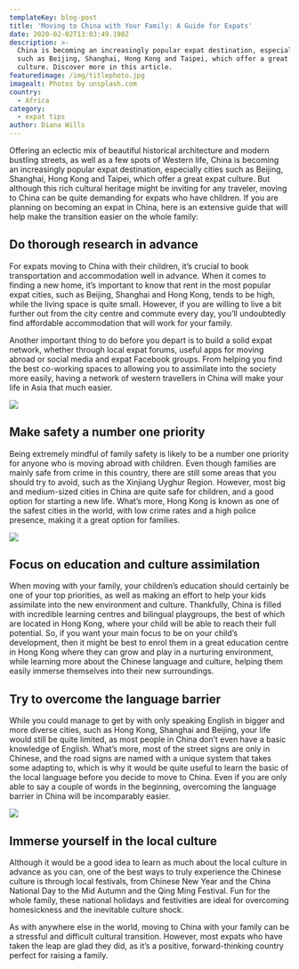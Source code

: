 ```yaml
---
templateKey: blog-post
title: 'Moving to China with Your Family: A Guide for Expats'
date: 2020-02-02T13:03:49.190Z
description: >-
  China is becoming an increasingly popular expat destination, especially cities
  such as Beijing, Shanghai, Hong Kong and Taipei, which offer a great expat
  culture. Discover more in this article.
featuredimage: /img/titlephoto.jpg
imagealt: Photos by unsplash.com
country:
  - Africa
category:
  - expat tips
author: Diana Wills
---
```

Offering an eclectic mix of beautiful historical architecture and modern bustling streets, as well as a few spots of Western life, China is becoming an increasingly popular expat destination, especially cities such as Beijing, Shanghai, Hong Kong and Taipei, which offer a great expat culture. But although this rich cultural heritage might be inviting for any traveler, moving to China can be quite demanding for expats who have children. If you are planning on becoming an expat in China, here is an extensive guide that will help make the transition easier on the whole family:

## Do thorough research in advance

For expats moving to China with their children, it’s crucial to book transportation and accommodation well in advance. When it comes to finding a new home, it’s important to know that rent in the most popular expat cities, such as Beijing, Shanghai and Hong Kong, tends to be high, while the living space is quite small. However, if you are willing to live a bit further out from the city centre and commute every day, you’ll undoubtedly find affordable accommodation that will work for your family.

Another important thing to do before you depart is to build a solid expat network, whether through local expat forums, useful apps for moving abroad or social media and expat Facebook groups. From helping you find the best co-working spaces to allowing you to assimilate into the society more easily, having a network of western travellers in China will make your life in Asia that much easier.

![](/img/22.jpg)

## Make safety a number one priority

Being extremely mindful of family safety is likely to be a number one priority for anyone who is moving abroad with children. Even though families are mainly safe from crime in this country, there are still some areas that you should try to avoid, such as the Xinjiang Uyghur Region. However, most big and medium-sized cities in China are quite safe for children, and a good option for starting a new life. What’s more, Hong Kong is known as one of the safest cities in the world, with low crime rates and a high police presence, making it a great option for families. 

![](/img/3-2-.jpg)

## Focus on education and culture assimilation

When moving with your family, your children’s education should certainly be one of your top priorities, as well as making an effort to help your kids assimilate into the new environment and culture. Thankfully, China is filled with incredible learning centres and bilingual playgroups, the best of which are located in Hong Kong, where your child will be able to reach their full potential. So, if you want your main focus to be on your child’s development, then it might be best to enrol them in a great education centre in Hong Kong where they can grow and play in a nurturing environment, while learning more about the Chinese language and culture, helping them easily immerse themselves into their new surroundings.

## Try to overcome the language barrier

While you could manage to get by with only speaking English in bigger and more diverse cities, such as Hong Kong, Shanghai and Beijing, your life would still be quite limited, as most people in China don’t even have a basic knowledge of English. What’s more, most of the street signs are only in Chinese, and the road signs are named with a unique system that takes some adapting to, which is why it would be quite useful to learn the basic of the local language before you decide to move to China. Even if you are only able to say a couple of words in the beginning, overcoming the language barrier in China will be incomparably easier.

![](/img/4.jpg)

## Immerse yourself in the local culture

Although it would be a good idea to learn as much about the local culture in advance as you can, one of the best ways to truly experience the Chinese culture is through local festivals, from Chinese New Year and the China National Day to the Mid Autumn and the Qing Ming Festival. Fun for the whole family, these national holidays and festivities are ideal for overcoming homesickness and the inevitable culture shock.

As with anywhere else in the world, moving to China with your family can be a stressful and difficult cultural transition. However, most expats who have taken the leap are glad they did, as it’s a positive, forward-thinking country perfect for raising a family.
